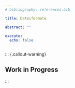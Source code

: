 ```yaml
---
# bibliography: references.bib

title: Dateiformate

abstract: ""

execute: 
  echo: false
---
```


::: {.callout-warning}
## Work in Progress
:::